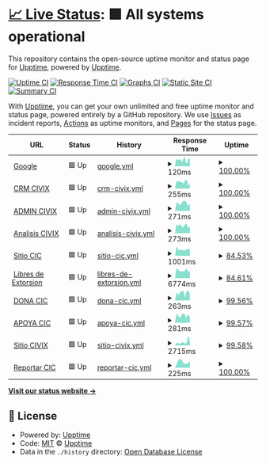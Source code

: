 # [📈 Live Status](https://demo.upptime.js.org): <!--live status--> **🟩 All systems operational**

This repository contains the open-source uptime monitor and status page for [Upptime](https://upptime.js.org), powered by [Upptime](https://github.com/upptime/upptime).

[![Uptime CI](https://github.com/remgi/upptime/workflows/Uptime%20CI/badge.svg)](https://github.com/remgi/upptime/actions?query=workflow%3A%22Uptime+CI%22)
[![Response Time CI](https://github.com/remgi/upptime/workflows/Response%20Time%20CI/badge.svg)](https://github.com/remgi/upptime/actions?query=workflow%3A%22Response+Time+CI%22)
[![Graphs CI](https://github.com/remgi/upptime/workflows/Graphs%20CI/badge.svg)](https://github.com/remgi/upptime/actions?query=workflow%3A%22Graphs+CI%22)
[![Static Site CI](https://github.com/remgi/upptime/workflows/Static%20Site%20CI/badge.svg)](https://github.com/remgi/upptime/actions?query=workflow%3A%22Static+Site+CI%22)
[![Summary CI](https://github.com/remgi/upptime/workflows/Summary%20CI/badge.svg)](https://github.com/remgi/upptime/actions?query=workflow%3A%22Summary+CI%22)

With [Upptime](https://upptime.js.org), you can get your own unlimited and free uptime monitor and status page, powered entirely by a GitHub repository. We use [Issues](https://github.com/upptime/upptime/issues) as incident reports, [Actions](https://github.com/remgi/upptime/actions) as uptime monitors, and [Pages](https://demo.upptime.js.org) for the status page.

<!--start: status pages-->
<!-- This summary is generated by Upptime (https://github.com/upptime/upptime) -->
<!-- Do not edit this manually, your changes will be overwritten -->
<!-- prettier-ignore -->
| URL | Status | History | Response Time | Uptime |
| --- | ------ | ------- | ------------- | ------ |
| <img alt="" src="https://favicons.githubusercontent.com/www.google.com" height="13"> [Google](https://www.google.com) | 🟩 Up | [google.yml](https://github.com/remgi/uptimecic/commits/HEAD/history/google.yml) | <details><summary><img alt="Response time graph" src="./graphs/google/response-time-week.png" height="20"> 120ms</summary><br><a href="https://remgi.github.io/uptimecic/history/google"><img alt="Response time 120" src="https://img.shields.io/endpoint?url=https%3A%2F%2Fraw.githubusercontent.com%2Fremgi%2Fuptimecic%2FHEAD%2Fapi%2Fgoogle%2Fresponse-time.json"></a><br><a href="https://remgi.github.io/uptimecic/history/google"><img alt="24-hour response time 67" src="https://img.shields.io/endpoint?url=https%3A%2F%2Fraw.githubusercontent.com%2Fremgi%2Fuptimecic%2FHEAD%2Fapi%2Fgoogle%2Fresponse-time-day.json"></a><br><a href="https://remgi.github.io/uptimecic/history/google"><img alt="7-day response time 120" src="https://img.shields.io/endpoint?url=https%3A%2F%2Fraw.githubusercontent.com%2Fremgi%2Fuptimecic%2FHEAD%2Fapi%2Fgoogle%2Fresponse-time-week.json"></a><br><a href="https://remgi.github.io/uptimecic/history/google"><img alt="30-day response time 120" src="https://img.shields.io/endpoint?url=https%3A%2F%2Fraw.githubusercontent.com%2Fremgi%2Fuptimecic%2FHEAD%2Fapi%2Fgoogle%2Fresponse-time-month.json"></a><br><a href="https://remgi.github.io/uptimecic/history/google"><img alt="1-year response time 120" src="https://img.shields.io/endpoint?url=https%3A%2F%2Fraw.githubusercontent.com%2Fremgi%2Fuptimecic%2FHEAD%2Fapi%2Fgoogle%2Fresponse-time-year.json"></a></details> | <details><summary><a href="https://remgi.github.io/uptimecic/history/google">100.00%</a></summary><a href="https://remgi.github.io/uptimecic/history/google"><img alt="All-time uptime 100.00%" src="https://img.shields.io/endpoint?url=https%3A%2F%2Fraw.githubusercontent.com%2Fremgi%2Fuptimecic%2FHEAD%2Fapi%2Fgoogle%2Fuptime.json"></a><br><a href="https://remgi.github.io/uptimecic/history/google"><img alt="24-hour uptime 100.00%" src="https://img.shields.io/endpoint?url=https%3A%2F%2Fraw.githubusercontent.com%2Fremgi%2Fuptimecic%2FHEAD%2Fapi%2Fgoogle%2Fuptime-day.json"></a><br><a href="https://remgi.github.io/uptimecic/history/google"><img alt="7-day uptime 100.00%" src="https://img.shields.io/endpoint?url=https%3A%2F%2Fraw.githubusercontent.com%2Fremgi%2Fuptimecic%2FHEAD%2Fapi%2Fgoogle%2Fuptime-week.json"></a><br><a href="https://remgi.github.io/uptimecic/history/google"><img alt="30-day uptime 100.00%" src="https://img.shields.io/endpoint?url=https%3A%2F%2Fraw.githubusercontent.com%2Fremgi%2Fuptimecic%2FHEAD%2Fapi%2Fgoogle%2Fuptime-month.json"></a><br><a href="https://remgi.github.io/uptimecic/history/google"><img alt="1-year uptime 100.00%" src="https://img.shields.io/endpoint?url=https%3A%2F%2Fraw.githubusercontent.com%2Fremgi%2Fuptimecic%2FHEAD%2Fapi%2Fgoogle%2Fuptime-year.json"></a></details>
| <img alt="" src="https://favicons.githubusercontent.com/crm.civix.mx" height="13"> [CRM CIVIX](https://crm.civix.mx) | 🟩 Up | [crm-civix.yml](https://github.com/remgi/uptimecic/commits/HEAD/history/crm-civix.yml) | <details><summary><img alt="Response time graph" src="./graphs/crm-civix/response-time-week.png" height="20"> 255ms</summary><br><a href="https://remgi.github.io/uptimecic/history/crm-civix"><img alt="Response time 255" src="https://img.shields.io/endpoint?url=https%3A%2F%2Fraw.githubusercontent.com%2Fremgi%2Fuptimecic%2FHEAD%2Fapi%2Fcrm-civix%2Fresponse-time.json"></a><br><a href="https://remgi.github.io/uptimecic/history/crm-civix"><img alt="24-hour response time 280" src="https://img.shields.io/endpoint?url=https%3A%2F%2Fraw.githubusercontent.com%2Fremgi%2Fuptimecic%2FHEAD%2Fapi%2Fcrm-civix%2Fresponse-time-day.json"></a><br><a href="https://remgi.github.io/uptimecic/history/crm-civix"><img alt="7-day response time 255" src="https://img.shields.io/endpoint?url=https%3A%2F%2Fraw.githubusercontent.com%2Fremgi%2Fuptimecic%2FHEAD%2Fapi%2Fcrm-civix%2Fresponse-time-week.json"></a><br><a href="https://remgi.github.io/uptimecic/history/crm-civix"><img alt="30-day response time 255" src="https://img.shields.io/endpoint?url=https%3A%2F%2Fraw.githubusercontent.com%2Fremgi%2Fuptimecic%2FHEAD%2Fapi%2Fcrm-civix%2Fresponse-time-month.json"></a><br><a href="https://remgi.github.io/uptimecic/history/crm-civix"><img alt="1-year response time 255" src="https://img.shields.io/endpoint?url=https%3A%2F%2Fraw.githubusercontent.com%2Fremgi%2Fuptimecic%2FHEAD%2Fapi%2Fcrm-civix%2Fresponse-time-year.json"></a></details> | <details><summary><a href="https://remgi.github.io/uptimecic/history/crm-civix">100.00%</a></summary><a href="https://remgi.github.io/uptimecic/history/crm-civix"><img alt="All-time uptime 100.00%" src="https://img.shields.io/endpoint?url=https%3A%2F%2Fraw.githubusercontent.com%2Fremgi%2Fuptimecic%2FHEAD%2Fapi%2Fcrm-civix%2Fuptime.json"></a><br><a href="https://remgi.github.io/uptimecic/history/crm-civix"><img alt="24-hour uptime 100.00%" src="https://img.shields.io/endpoint?url=https%3A%2F%2Fraw.githubusercontent.com%2Fremgi%2Fuptimecic%2FHEAD%2Fapi%2Fcrm-civix%2Fuptime-day.json"></a><br><a href="https://remgi.github.io/uptimecic/history/crm-civix"><img alt="7-day uptime 100.00%" src="https://img.shields.io/endpoint?url=https%3A%2F%2Fraw.githubusercontent.com%2Fremgi%2Fuptimecic%2FHEAD%2Fapi%2Fcrm-civix%2Fuptime-week.json"></a><br><a href="https://remgi.github.io/uptimecic/history/crm-civix"><img alt="30-day uptime 100.00%" src="https://img.shields.io/endpoint?url=https%3A%2F%2Fraw.githubusercontent.com%2Fremgi%2Fuptimecic%2FHEAD%2Fapi%2Fcrm-civix%2Fuptime-month.json"></a><br><a href="https://remgi.github.io/uptimecic/history/crm-civix"><img alt="1-year uptime 100.00%" src="https://img.shields.io/endpoint?url=https%3A%2F%2Fraw.githubusercontent.com%2Fremgi%2Fuptimecic%2FHEAD%2Fapi%2Fcrm-civix%2Fuptime-year.json"></a></details>
| <img alt="" src="https://favicons.githubusercontent.com/admin.civix.mx" height="13"> [ADMIN CIVIX](https://admin.civix.mx) | 🟩 Up | [admin-civix.yml](https://github.com/remgi/uptimecic/commits/HEAD/history/admin-civix.yml) | <details><summary><img alt="Response time graph" src="./graphs/admin-civix/response-time-week.png" height="20"> 271ms</summary><br><a href="https://remgi.github.io/uptimecic/history/admin-civix"><img alt="Response time 271" src="https://img.shields.io/endpoint?url=https%3A%2F%2Fraw.githubusercontent.com%2Fremgi%2Fuptimecic%2FHEAD%2Fapi%2Fadmin-civix%2Fresponse-time.json"></a><br><a href="https://remgi.github.io/uptimecic/history/admin-civix"><img alt="24-hour response time 303" src="https://img.shields.io/endpoint?url=https%3A%2F%2Fraw.githubusercontent.com%2Fremgi%2Fuptimecic%2FHEAD%2Fapi%2Fadmin-civix%2Fresponse-time-day.json"></a><br><a href="https://remgi.github.io/uptimecic/history/admin-civix"><img alt="7-day response time 271" src="https://img.shields.io/endpoint?url=https%3A%2F%2Fraw.githubusercontent.com%2Fremgi%2Fuptimecic%2FHEAD%2Fapi%2Fadmin-civix%2Fresponse-time-week.json"></a><br><a href="https://remgi.github.io/uptimecic/history/admin-civix"><img alt="30-day response time 271" src="https://img.shields.io/endpoint?url=https%3A%2F%2Fraw.githubusercontent.com%2Fremgi%2Fuptimecic%2FHEAD%2Fapi%2Fadmin-civix%2Fresponse-time-month.json"></a><br><a href="https://remgi.github.io/uptimecic/history/admin-civix"><img alt="1-year response time 271" src="https://img.shields.io/endpoint?url=https%3A%2F%2Fraw.githubusercontent.com%2Fremgi%2Fuptimecic%2FHEAD%2Fapi%2Fadmin-civix%2Fresponse-time-year.json"></a></details> | <details><summary><a href="https://remgi.github.io/uptimecic/history/admin-civix">100.00%</a></summary><a href="https://remgi.github.io/uptimecic/history/admin-civix"><img alt="All-time uptime 100.00%" src="https://img.shields.io/endpoint?url=https%3A%2F%2Fraw.githubusercontent.com%2Fremgi%2Fuptimecic%2FHEAD%2Fapi%2Fadmin-civix%2Fuptime.json"></a><br><a href="https://remgi.github.io/uptimecic/history/admin-civix"><img alt="24-hour uptime 100.00%" src="https://img.shields.io/endpoint?url=https%3A%2F%2Fraw.githubusercontent.com%2Fremgi%2Fuptimecic%2FHEAD%2Fapi%2Fadmin-civix%2Fuptime-day.json"></a><br><a href="https://remgi.github.io/uptimecic/history/admin-civix"><img alt="7-day uptime 100.00%" src="https://img.shields.io/endpoint?url=https%3A%2F%2Fraw.githubusercontent.com%2Fremgi%2Fuptimecic%2FHEAD%2Fapi%2Fadmin-civix%2Fuptime-week.json"></a><br><a href="https://remgi.github.io/uptimecic/history/admin-civix"><img alt="30-day uptime 100.00%" src="https://img.shields.io/endpoint?url=https%3A%2F%2Fraw.githubusercontent.com%2Fremgi%2Fuptimecic%2FHEAD%2Fapi%2Fadmin-civix%2Fuptime-month.json"></a><br><a href="https://remgi.github.io/uptimecic/history/admin-civix"><img alt="1-year uptime 100.00%" src="https://img.shields.io/endpoint?url=https%3A%2F%2Fraw.githubusercontent.com%2Fremgi%2Fuptimecic%2FHEAD%2Fapi%2Fadmin-civix%2Fuptime-year.json"></a></details>
| <img alt="" src="https://favicons.githubusercontent.com/analisis.civix.mx" height="13"> [Analisis CIVIX](https://analisis.civix.mx) | 🟩 Up | [analisis-civix.yml](https://github.com/remgi/uptimecic/commits/HEAD/history/analisis-civix.yml) | <details><summary><img alt="Response time graph" src="./graphs/analisis-civix/response-time-week.png" height="20"> 273ms</summary><br><a href="https://remgi.github.io/uptimecic/history/analisis-civix"><img alt="Response time 273" src="https://img.shields.io/endpoint?url=https%3A%2F%2Fraw.githubusercontent.com%2Fremgi%2Fuptimecic%2FHEAD%2Fapi%2Fanalisis-civix%2Fresponse-time.json"></a><br><a href="https://remgi.github.io/uptimecic/history/analisis-civix"><img alt="24-hour response time 387" src="https://img.shields.io/endpoint?url=https%3A%2F%2Fraw.githubusercontent.com%2Fremgi%2Fuptimecic%2FHEAD%2Fapi%2Fanalisis-civix%2Fresponse-time-day.json"></a><br><a href="https://remgi.github.io/uptimecic/history/analisis-civix"><img alt="7-day response time 273" src="https://img.shields.io/endpoint?url=https%3A%2F%2Fraw.githubusercontent.com%2Fremgi%2Fuptimecic%2FHEAD%2Fapi%2Fanalisis-civix%2Fresponse-time-week.json"></a><br><a href="https://remgi.github.io/uptimecic/history/analisis-civix"><img alt="30-day response time 273" src="https://img.shields.io/endpoint?url=https%3A%2F%2Fraw.githubusercontent.com%2Fremgi%2Fuptimecic%2FHEAD%2Fapi%2Fanalisis-civix%2Fresponse-time-month.json"></a><br><a href="https://remgi.github.io/uptimecic/history/analisis-civix"><img alt="1-year response time 273" src="https://img.shields.io/endpoint?url=https%3A%2F%2Fraw.githubusercontent.com%2Fremgi%2Fuptimecic%2FHEAD%2Fapi%2Fanalisis-civix%2Fresponse-time-year.json"></a></details> | <details><summary><a href="https://remgi.github.io/uptimecic/history/analisis-civix">100.00%</a></summary><a href="https://remgi.github.io/uptimecic/history/analisis-civix"><img alt="All-time uptime 100.00%" src="https://img.shields.io/endpoint?url=https%3A%2F%2Fraw.githubusercontent.com%2Fremgi%2Fuptimecic%2FHEAD%2Fapi%2Fanalisis-civix%2Fuptime.json"></a><br><a href="https://remgi.github.io/uptimecic/history/analisis-civix"><img alt="24-hour uptime 100.00%" src="https://img.shields.io/endpoint?url=https%3A%2F%2Fraw.githubusercontent.com%2Fremgi%2Fuptimecic%2FHEAD%2Fapi%2Fanalisis-civix%2Fuptime-day.json"></a><br><a href="https://remgi.github.io/uptimecic/history/analisis-civix"><img alt="7-day uptime 100.00%" src="https://img.shields.io/endpoint?url=https%3A%2F%2Fraw.githubusercontent.com%2Fremgi%2Fuptimecic%2FHEAD%2Fapi%2Fanalisis-civix%2Fuptime-week.json"></a><br><a href="https://remgi.github.io/uptimecic/history/analisis-civix"><img alt="30-day uptime 100.00%" src="https://img.shields.io/endpoint?url=https%3A%2F%2Fraw.githubusercontent.com%2Fremgi%2Fuptimecic%2FHEAD%2Fapi%2Fanalisis-civix%2Fuptime-month.json"></a><br><a href="https://remgi.github.io/uptimecic/history/analisis-civix"><img alt="1-year uptime 100.00%" src="https://img.shields.io/endpoint?url=https%3A%2F%2Fraw.githubusercontent.com%2Fremgi%2Fuptimecic%2FHEAD%2Fapi%2Fanalisis-civix%2Fuptime-year.json"></a></details>
| <img alt="" src="https://favicons.githubusercontent.com/cic.mx" height="13"> [Sitio CIC](https://cic.mx) | 🟩 Up | [sitio-cic.yml](https://github.com/remgi/uptimecic/commits/HEAD/history/sitio-cic.yml) | <details><summary><img alt="Response time graph" src="./graphs/sitio-cic/response-time-week.png" height="20"> 1001ms</summary><br><a href="https://remgi.github.io/uptimecic/history/sitio-cic"><img alt="Response time 1001" src="https://img.shields.io/endpoint?url=https%3A%2F%2Fraw.githubusercontent.com%2Fremgi%2Fuptimecic%2FHEAD%2Fapi%2Fsitio-cic%2Fresponse-time.json"></a><br><a href="https://remgi.github.io/uptimecic/history/sitio-cic"><img alt="24-hour response time 878" src="https://img.shields.io/endpoint?url=https%3A%2F%2Fraw.githubusercontent.com%2Fremgi%2Fuptimecic%2FHEAD%2Fapi%2Fsitio-cic%2Fresponse-time-day.json"></a><br><a href="https://remgi.github.io/uptimecic/history/sitio-cic"><img alt="7-day response time 1001" src="https://img.shields.io/endpoint?url=https%3A%2F%2Fraw.githubusercontent.com%2Fremgi%2Fuptimecic%2FHEAD%2Fapi%2Fsitio-cic%2Fresponse-time-week.json"></a><br><a href="https://remgi.github.io/uptimecic/history/sitio-cic"><img alt="30-day response time 1001" src="https://img.shields.io/endpoint?url=https%3A%2F%2Fraw.githubusercontent.com%2Fremgi%2Fuptimecic%2FHEAD%2Fapi%2Fsitio-cic%2Fresponse-time-month.json"></a><br><a href="https://remgi.github.io/uptimecic/history/sitio-cic"><img alt="1-year response time 1001" src="https://img.shields.io/endpoint?url=https%3A%2F%2Fraw.githubusercontent.com%2Fremgi%2Fuptimecic%2FHEAD%2Fapi%2Fsitio-cic%2Fresponse-time-year.json"></a></details> | <details><summary><a href="https://remgi.github.io/uptimecic/history/sitio-cic">84.53%</a></summary><a href="https://remgi.github.io/uptimecic/history/sitio-cic"><img alt="All-time uptime 84.53%" src="https://img.shields.io/endpoint?url=https%3A%2F%2Fraw.githubusercontent.com%2Fremgi%2Fuptimecic%2FHEAD%2Fapi%2Fsitio-cic%2Fuptime.json"></a><br><a href="https://remgi.github.io/uptimecic/history/sitio-cic"><img alt="24-hour uptime 100.00%" src="https://img.shields.io/endpoint?url=https%3A%2F%2Fraw.githubusercontent.com%2Fremgi%2Fuptimecic%2FHEAD%2Fapi%2Fsitio-cic%2Fuptime-day.json"></a><br><a href="https://remgi.github.io/uptimecic/history/sitio-cic"><img alt="7-day uptime 84.53%" src="https://img.shields.io/endpoint?url=https%3A%2F%2Fraw.githubusercontent.com%2Fremgi%2Fuptimecic%2FHEAD%2Fapi%2Fsitio-cic%2Fuptime-week.json"></a><br><a href="https://remgi.github.io/uptimecic/history/sitio-cic"><img alt="30-day uptime 84.53%" src="https://img.shields.io/endpoint?url=https%3A%2F%2Fraw.githubusercontent.com%2Fremgi%2Fuptimecic%2FHEAD%2Fapi%2Fsitio-cic%2Fuptime-month.json"></a><br><a href="https://remgi.github.io/uptimecic/history/sitio-cic"><img alt="1-year uptime 84.53%" src="https://img.shields.io/endpoint?url=https%3A%2F%2Fraw.githubusercontent.com%2Fremgi%2Fuptimecic%2FHEAD%2Fapi%2Fsitio-cic%2Fuptime-year.json"></a></details>
| <img alt="" src="https://favicons.githubusercontent.com/libresdeextorsion.mx" height="13"> [Libres de Extorsion](https://libresdeextorsion.mx) | 🟩 Up | [libres-de-extorsion.yml](https://github.com/remgi/uptimecic/commits/HEAD/history/libres-de-extorsion.yml) | <details><summary><img alt="Response time graph" src="./graphs/libres-de-extorsion/response-time-week.png" height="20"> 6774ms</summary><br><a href="https://remgi.github.io/uptimecic/history/libres-de-extorsion"><img alt="Response time 6774" src="https://img.shields.io/endpoint?url=https%3A%2F%2Fraw.githubusercontent.com%2Fremgi%2Fuptimecic%2FHEAD%2Fapi%2Flibres-de-extorsion%2Fresponse-time.json"></a><br><a href="https://remgi.github.io/uptimecic/history/libres-de-extorsion"><img alt="24-hour response time 6044" src="https://img.shields.io/endpoint?url=https%3A%2F%2Fraw.githubusercontent.com%2Fremgi%2Fuptimecic%2FHEAD%2Fapi%2Flibres-de-extorsion%2Fresponse-time-day.json"></a><br><a href="https://remgi.github.io/uptimecic/history/libres-de-extorsion"><img alt="7-day response time 6774" src="https://img.shields.io/endpoint?url=https%3A%2F%2Fraw.githubusercontent.com%2Fremgi%2Fuptimecic%2FHEAD%2Fapi%2Flibres-de-extorsion%2Fresponse-time-week.json"></a><br><a href="https://remgi.github.io/uptimecic/history/libres-de-extorsion"><img alt="30-day response time 6774" src="https://img.shields.io/endpoint?url=https%3A%2F%2Fraw.githubusercontent.com%2Fremgi%2Fuptimecic%2FHEAD%2Fapi%2Flibres-de-extorsion%2Fresponse-time-month.json"></a><br><a href="https://remgi.github.io/uptimecic/history/libres-de-extorsion"><img alt="1-year response time 6774" src="https://img.shields.io/endpoint?url=https%3A%2F%2Fraw.githubusercontent.com%2Fremgi%2Fuptimecic%2FHEAD%2Fapi%2Flibres-de-extorsion%2Fresponse-time-year.json"></a></details> | <details><summary><a href="https://remgi.github.io/uptimecic/history/libres-de-extorsion">84.61%</a></summary><a href="https://remgi.github.io/uptimecic/history/libres-de-extorsion"><img alt="All-time uptime 84.61%" src="https://img.shields.io/endpoint?url=https%3A%2F%2Fraw.githubusercontent.com%2Fremgi%2Fuptimecic%2FHEAD%2Fapi%2Flibres-de-extorsion%2Fuptime.json"></a><br><a href="https://remgi.github.io/uptimecic/history/libres-de-extorsion"><img alt="24-hour uptime 100.00%" src="https://img.shields.io/endpoint?url=https%3A%2F%2Fraw.githubusercontent.com%2Fremgi%2Fuptimecic%2FHEAD%2Fapi%2Flibres-de-extorsion%2Fuptime-day.json"></a><br><a href="https://remgi.github.io/uptimecic/history/libres-de-extorsion"><img alt="7-day uptime 84.61%" src="https://img.shields.io/endpoint?url=https%3A%2F%2Fraw.githubusercontent.com%2Fremgi%2Fuptimecic%2FHEAD%2Fapi%2Flibres-de-extorsion%2Fuptime-week.json"></a><br><a href="https://remgi.github.io/uptimecic/history/libres-de-extorsion"><img alt="30-day uptime 84.61%" src="https://img.shields.io/endpoint?url=https%3A%2F%2Fraw.githubusercontent.com%2Fremgi%2Fuptimecic%2FHEAD%2Fapi%2Flibres-de-extorsion%2Fuptime-month.json"></a><br><a href="https://remgi.github.io/uptimecic/history/libres-de-extorsion"><img alt="1-year uptime 84.61%" src="https://img.shields.io/endpoint?url=https%3A%2F%2Fraw.githubusercontent.com%2Fremgi%2Fuptimecic%2FHEAD%2Fapi%2Flibres-de-extorsion%2Fuptime-year.json"></a></details>
| <img alt="" src="https://favicons.githubusercontent.com/dona.cic.mx" height="13"> [DONA CIC](https://dona.cic.mx) | 🟩 Up | [dona-cic.yml](https://github.com/remgi/uptimecic/commits/HEAD/history/dona-cic.yml) | <details><summary><img alt="Response time graph" src="./graphs/dona-cic/response-time-week.png" height="20"> 263ms</summary><br><a href="https://remgi.github.io/uptimecic/history/dona-cic"><img alt="Response time 263" src="https://img.shields.io/endpoint?url=https%3A%2F%2Fraw.githubusercontent.com%2Fremgi%2Fuptimecic%2FHEAD%2Fapi%2Fdona-cic%2Fresponse-time.json"></a><br><a href="https://remgi.github.io/uptimecic/history/dona-cic"><img alt="24-hour response time 274" src="https://img.shields.io/endpoint?url=https%3A%2F%2Fraw.githubusercontent.com%2Fremgi%2Fuptimecic%2FHEAD%2Fapi%2Fdona-cic%2Fresponse-time-day.json"></a><br><a href="https://remgi.github.io/uptimecic/history/dona-cic"><img alt="7-day response time 263" src="https://img.shields.io/endpoint?url=https%3A%2F%2Fraw.githubusercontent.com%2Fremgi%2Fuptimecic%2FHEAD%2Fapi%2Fdona-cic%2Fresponse-time-week.json"></a><br><a href="https://remgi.github.io/uptimecic/history/dona-cic"><img alt="30-day response time 263" src="https://img.shields.io/endpoint?url=https%3A%2F%2Fraw.githubusercontent.com%2Fremgi%2Fuptimecic%2FHEAD%2Fapi%2Fdona-cic%2Fresponse-time-month.json"></a><br><a href="https://remgi.github.io/uptimecic/history/dona-cic"><img alt="1-year response time 263" src="https://img.shields.io/endpoint?url=https%3A%2F%2Fraw.githubusercontent.com%2Fremgi%2Fuptimecic%2FHEAD%2Fapi%2Fdona-cic%2Fresponse-time-year.json"></a></details> | <details><summary><a href="https://remgi.github.io/uptimecic/history/dona-cic">99.56%</a></summary><a href="https://remgi.github.io/uptimecic/history/dona-cic"><img alt="All-time uptime 99.56%" src="https://img.shields.io/endpoint?url=https%3A%2F%2Fraw.githubusercontent.com%2Fremgi%2Fuptimecic%2FHEAD%2Fapi%2Fdona-cic%2Fuptime.json"></a><br><a href="https://remgi.github.io/uptimecic/history/dona-cic"><img alt="24-hour uptime 100.00%" src="https://img.shields.io/endpoint?url=https%3A%2F%2Fraw.githubusercontent.com%2Fremgi%2Fuptimecic%2FHEAD%2Fapi%2Fdona-cic%2Fuptime-day.json"></a><br><a href="https://remgi.github.io/uptimecic/history/dona-cic"><img alt="7-day uptime 99.56%" src="https://img.shields.io/endpoint?url=https%3A%2F%2Fraw.githubusercontent.com%2Fremgi%2Fuptimecic%2FHEAD%2Fapi%2Fdona-cic%2Fuptime-week.json"></a><br><a href="https://remgi.github.io/uptimecic/history/dona-cic"><img alt="30-day uptime 99.56%" src="https://img.shields.io/endpoint?url=https%3A%2F%2Fraw.githubusercontent.com%2Fremgi%2Fuptimecic%2FHEAD%2Fapi%2Fdona-cic%2Fuptime-month.json"></a><br><a href="https://remgi.github.io/uptimecic/history/dona-cic"><img alt="1-year uptime 99.56%" src="https://img.shields.io/endpoint?url=https%3A%2F%2Fraw.githubusercontent.com%2Fremgi%2Fuptimecic%2FHEAD%2Fapi%2Fdona-cic%2Fuptime-year.json"></a></details>
| <img alt="" src="https://favicons.githubusercontent.com/apoya.cic.mx" height="13"> [APOYA CIC](https://apoya.cic.mx) | 🟩 Up | [apoya-cic.yml](https://github.com/remgi/uptimecic/commits/HEAD/history/apoya-cic.yml) | <details><summary><img alt="Response time graph" src="./graphs/apoya-cic/response-time-week.png" height="20"> 281ms</summary><br><a href="https://remgi.github.io/uptimecic/history/apoya-cic"><img alt="Response time 281" src="https://img.shields.io/endpoint?url=https%3A%2F%2Fraw.githubusercontent.com%2Fremgi%2Fuptimecic%2FHEAD%2Fapi%2Fapoya-cic%2Fresponse-time.json"></a><br><a href="https://remgi.github.io/uptimecic/history/apoya-cic"><img alt="24-hour response time 312" src="https://img.shields.io/endpoint?url=https%3A%2F%2Fraw.githubusercontent.com%2Fremgi%2Fuptimecic%2FHEAD%2Fapi%2Fapoya-cic%2Fresponse-time-day.json"></a><br><a href="https://remgi.github.io/uptimecic/history/apoya-cic"><img alt="7-day response time 281" src="https://img.shields.io/endpoint?url=https%3A%2F%2Fraw.githubusercontent.com%2Fremgi%2Fuptimecic%2FHEAD%2Fapi%2Fapoya-cic%2Fresponse-time-week.json"></a><br><a href="https://remgi.github.io/uptimecic/history/apoya-cic"><img alt="30-day response time 281" src="https://img.shields.io/endpoint?url=https%3A%2F%2Fraw.githubusercontent.com%2Fremgi%2Fuptimecic%2FHEAD%2Fapi%2Fapoya-cic%2Fresponse-time-month.json"></a><br><a href="https://remgi.github.io/uptimecic/history/apoya-cic"><img alt="1-year response time 281" src="https://img.shields.io/endpoint?url=https%3A%2F%2Fraw.githubusercontent.com%2Fremgi%2Fuptimecic%2FHEAD%2Fapi%2Fapoya-cic%2Fresponse-time-year.json"></a></details> | <details><summary><a href="https://remgi.github.io/uptimecic/history/apoya-cic">99.57%</a></summary><a href="https://remgi.github.io/uptimecic/history/apoya-cic"><img alt="All-time uptime 99.57%" src="https://img.shields.io/endpoint?url=https%3A%2F%2Fraw.githubusercontent.com%2Fremgi%2Fuptimecic%2FHEAD%2Fapi%2Fapoya-cic%2Fuptime.json"></a><br><a href="https://remgi.github.io/uptimecic/history/apoya-cic"><img alt="24-hour uptime 100.00%" src="https://img.shields.io/endpoint?url=https%3A%2F%2Fraw.githubusercontent.com%2Fremgi%2Fuptimecic%2FHEAD%2Fapi%2Fapoya-cic%2Fuptime-day.json"></a><br><a href="https://remgi.github.io/uptimecic/history/apoya-cic"><img alt="7-day uptime 99.57%" src="https://img.shields.io/endpoint?url=https%3A%2F%2Fraw.githubusercontent.com%2Fremgi%2Fuptimecic%2FHEAD%2Fapi%2Fapoya-cic%2Fuptime-week.json"></a><br><a href="https://remgi.github.io/uptimecic/history/apoya-cic"><img alt="30-day uptime 99.57%" src="https://img.shields.io/endpoint?url=https%3A%2F%2Fraw.githubusercontent.com%2Fremgi%2Fuptimecic%2FHEAD%2Fapi%2Fapoya-cic%2Fuptime-month.json"></a><br><a href="https://remgi.github.io/uptimecic/history/apoya-cic"><img alt="1-year uptime 99.57%" src="https://img.shields.io/endpoint?url=https%3A%2F%2Fraw.githubusercontent.com%2Fremgi%2Fuptimecic%2FHEAD%2Fapi%2Fapoya-cic%2Fuptime-year.json"></a></details>
| <img alt="" src="https://favicons.githubusercontent.com/civix.mx" height="13"> [Sitio CIVIX](https://civix.mx/home/) | 🟩 Up | [sitio-civix.yml](https://github.com/remgi/uptimecic/commits/HEAD/history/sitio-civix.yml) | <details><summary><img alt="Response time graph" src="./graphs/sitio-civix/response-time-week.png" height="20"> 2715ms</summary><br><a href="https://remgi.github.io/uptimecic/history/sitio-civix"><img alt="Response time 2715" src="https://img.shields.io/endpoint?url=https%3A%2F%2Fraw.githubusercontent.com%2Fremgi%2Fuptimecic%2FHEAD%2Fapi%2Fsitio-civix%2Fresponse-time.json"></a><br><a href="https://remgi.github.io/uptimecic/history/sitio-civix"><img alt="24-hour response time 1784" src="https://img.shields.io/endpoint?url=https%3A%2F%2Fraw.githubusercontent.com%2Fremgi%2Fuptimecic%2FHEAD%2Fapi%2Fsitio-civix%2Fresponse-time-day.json"></a><br><a href="https://remgi.github.io/uptimecic/history/sitio-civix"><img alt="7-day response time 2715" src="https://img.shields.io/endpoint?url=https%3A%2F%2Fraw.githubusercontent.com%2Fremgi%2Fuptimecic%2FHEAD%2Fapi%2Fsitio-civix%2Fresponse-time-week.json"></a><br><a href="https://remgi.github.io/uptimecic/history/sitio-civix"><img alt="30-day response time 2715" src="https://img.shields.io/endpoint?url=https%3A%2F%2Fraw.githubusercontent.com%2Fremgi%2Fuptimecic%2FHEAD%2Fapi%2Fsitio-civix%2Fresponse-time-month.json"></a><br><a href="https://remgi.github.io/uptimecic/history/sitio-civix"><img alt="1-year response time 2715" src="https://img.shields.io/endpoint?url=https%3A%2F%2Fraw.githubusercontent.com%2Fremgi%2Fuptimecic%2FHEAD%2Fapi%2Fsitio-civix%2Fresponse-time-year.json"></a></details> | <details><summary><a href="https://remgi.github.io/uptimecic/history/sitio-civix">99.58%</a></summary><a href="https://remgi.github.io/uptimecic/history/sitio-civix"><img alt="All-time uptime 99.58%" src="https://img.shields.io/endpoint?url=https%3A%2F%2Fraw.githubusercontent.com%2Fremgi%2Fuptimecic%2FHEAD%2Fapi%2Fsitio-civix%2Fuptime.json"></a><br><a href="https://remgi.github.io/uptimecic/history/sitio-civix"><img alt="24-hour uptime 100.00%" src="https://img.shields.io/endpoint?url=https%3A%2F%2Fraw.githubusercontent.com%2Fremgi%2Fuptimecic%2FHEAD%2Fapi%2Fsitio-civix%2Fuptime-day.json"></a><br><a href="https://remgi.github.io/uptimecic/history/sitio-civix"><img alt="7-day uptime 99.58%" src="https://img.shields.io/endpoint?url=https%3A%2F%2Fraw.githubusercontent.com%2Fremgi%2Fuptimecic%2FHEAD%2Fapi%2Fsitio-civix%2Fuptime-week.json"></a><br><a href="https://remgi.github.io/uptimecic/history/sitio-civix"><img alt="30-day uptime 99.58%" src="https://img.shields.io/endpoint?url=https%3A%2F%2Fraw.githubusercontent.com%2Fremgi%2Fuptimecic%2FHEAD%2Fapi%2Fsitio-civix%2Fuptime-month.json"></a><br><a href="https://remgi.github.io/uptimecic/history/sitio-civix"><img alt="1-year uptime 99.58%" src="https://img.shields.io/endpoint?url=https%3A%2F%2Fraw.githubusercontent.com%2Fremgi%2Fuptimecic%2FHEAD%2Fapi%2Fsitio-civix%2Fuptime-year.json"></a></details>
| <img alt="" src="https://favicons.githubusercontent.com/reportar.cic.mx" height="13"> [Reportar CIC](https://reportar.cic.mx) | 🟩 Up | [reportar-cic.yml](https://github.com/remgi/uptimecic/commits/HEAD/history/reportar-cic.yml) | <details><summary><img alt="Response time graph" src="./graphs/reportar-cic/response-time-week.png" height="20"> 225ms</summary><br><a href="https://remgi.github.io/uptimecic/history/reportar-cic"><img alt="Response time 225" src="https://img.shields.io/endpoint?url=https%3A%2F%2Fraw.githubusercontent.com%2Fremgi%2Fuptimecic%2FHEAD%2Fapi%2Freportar-cic%2Fresponse-time.json"></a><br><a href="https://remgi.github.io/uptimecic/history/reportar-cic"><img alt="24-hour response time 256" src="https://img.shields.io/endpoint?url=https%3A%2F%2Fraw.githubusercontent.com%2Fremgi%2Fuptimecic%2FHEAD%2Fapi%2Freportar-cic%2Fresponse-time-day.json"></a><br><a href="https://remgi.github.io/uptimecic/history/reportar-cic"><img alt="7-day response time 225" src="https://img.shields.io/endpoint?url=https%3A%2F%2Fraw.githubusercontent.com%2Fremgi%2Fuptimecic%2FHEAD%2Fapi%2Freportar-cic%2Fresponse-time-week.json"></a><br><a href="https://remgi.github.io/uptimecic/history/reportar-cic"><img alt="30-day response time 225" src="https://img.shields.io/endpoint?url=https%3A%2F%2Fraw.githubusercontent.com%2Fremgi%2Fuptimecic%2FHEAD%2Fapi%2Freportar-cic%2Fresponse-time-month.json"></a><br><a href="https://remgi.github.io/uptimecic/history/reportar-cic"><img alt="1-year response time 225" src="https://img.shields.io/endpoint?url=https%3A%2F%2Fraw.githubusercontent.com%2Fremgi%2Fuptimecic%2FHEAD%2Fapi%2Freportar-cic%2Fresponse-time-year.json"></a></details> | <details><summary><a href="https://remgi.github.io/uptimecic/history/reportar-cic">100.00%</a></summary><a href="https://remgi.github.io/uptimecic/history/reportar-cic"><img alt="All-time uptime 100.00%" src="https://img.shields.io/endpoint?url=https%3A%2F%2Fraw.githubusercontent.com%2Fremgi%2Fuptimecic%2FHEAD%2Fapi%2Freportar-cic%2Fuptime.json"></a><br><a href="https://remgi.github.io/uptimecic/history/reportar-cic"><img alt="24-hour uptime 100.00%" src="https://img.shields.io/endpoint?url=https%3A%2F%2Fraw.githubusercontent.com%2Fremgi%2Fuptimecic%2FHEAD%2Fapi%2Freportar-cic%2Fuptime-day.json"></a><br><a href="https://remgi.github.io/uptimecic/history/reportar-cic"><img alt="7-day uptime 100.00%" src="https://img.shields.io/endpoint?url=https%3A%2F%2Fraw.githubusercontent.com%2Fremgi%2Fuptimecic%2FHEAD%2Fapi%2Freportar-cic%2Fuptime-week.json"></a><br><a href="https://remgi.github.io/uptimecic/history/reportar-cic"><img alt="30-day uptime 100.00%" src="https://img.shields.io/endpoint?url=https%3A%2F%2Fraw.githubusercontent.com%2Fremgi%2Fuptimecic%2FHEAD%2Fapi%2Freportar-cic%2Fuptime-month.json"></a><br><a href="https://remgi.github.io/uptimecic/history/reportar-cic"><img alt="1-year uptime 100.00%" src="https://img.shields.io/endpoint?url=https%3A%2F%2Fraw.githubusercontent.com%2Fremgi%2Fuptimecic%2FHEAD%2Fapi%2Freportar-cic%2Fuptime-year.json"></a></details>

<!--end: status pages-->

[**Visit our status website →**](https://demo.upptime.js.org)

## 📄 License

- Powered by: [Upptime](https://github.com/upptime/upptime)
- Code: [MIT](./LICENSE) © [Upptime](https://upptime.js.org)
- Data in the `./history` directory: [Open Database License](https://opendatacommons.org/licenses/odbl/1-0/)
